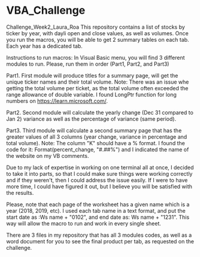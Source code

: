 # VBA_Challenge
Challenge_Week2_Laura_Roa
This repository contains a list of stocks by ticker by year, with dayli open and close values, as well as volumes. 
Once you run the macros, you will be able to get 2 summary tables on each tab. Each year has a dedicated tab.
   
   
   Instructions to run macros:
In Visual Basic menu, you will find 3 different modules to run. Please, run them in order (Part1, Part2, and Part3)

Part1. First module will produce titles for a summary page, will get the unique ticker names and their total volume.
   Note: There was an issue whe getting the total volume per ticket, as the total volume often exceeded the range allowance of double variable. I found LongPtr function for long numbers on https://learn.microsoft.com/.
   
Part2. Second module will calculate the yearly change (Dec 31 compared to Jan 2) variance as well as the percentage of variance (same period).
   
Part3. Third module will calculate a second summary page that has the greater values of all 3 columns (year change, variance in percentage and total volume).
   Note: The column "K" should have a % format. I found the code for it: Format(percent_change, "#.##%") and I indicated the name of the website on my VB comments.

Due to my lack of expertise in working on one terminal all at once, I decided to take it into parts, so that I could make sure things were working correctly and if they weren't, then I could address the issue easily.
If I were to have more time, I could have figured it out, but I believe you will be satisfied with the results.

Please, note that each page of the worksheet has a given name which is a year (2018, 2019, etc). I used each tab name in a text format, and put the start date as :Ws name + "0102", and end date as: Ws name + "1231". This way will allow the macro to run and work in every single sheet. 

There are 3 files in my repository that has all 3 modules codes, as well as a word document for you to see the final product per tab, as requested on the challenge.

